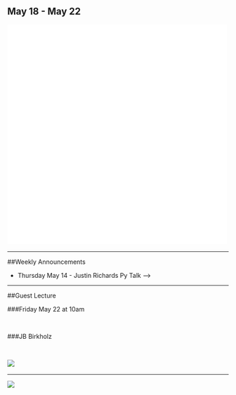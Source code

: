 
 ## May 18 - May 22
![](/images/logo_big.png)

----

##Weekly Announcements

<!-- - Monday May 11 - JP Morgan Visit  <!-- .element: class="fragment" data-fragment-index="1" --> 
- Thursday May 14 - Justin Richards Py Talk  <!-- .element: class="fragment" data-fragment-index="2" -->  -->



----

##Guest Lecture

###Friday May 22 at 10am

<br>

###JB Birkholz

<br>

![](https://sportstradexassets.s3.amazonaws.com/assets/logos/SportsTradex3-7cedd63c2b6f9faea4503f9510f48c63.png)


----

![](http://itsgr9.com/wp-content/uploads/2013/06/Albert-Einstein-1.jpg) <!--  -->
